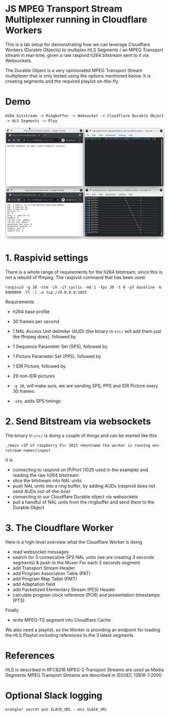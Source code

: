 # JS MPEG Transport Stream Multiplexer running in Cloudflare Workers 

This is a lab setup for demonstrating how we can leverage Cloudflare Workers (Durable Objects) to multiplex HLS Segments / an MPEG 
Transport stream in real-time, given a raw raspivid h264 bitstream sent to it via Websockets.

The Durable Object is a very opinionated MPEG Transport Stream multiplexer that is only tested using the options mentioned below. 
It is creating segments and the required playlist on-the-fly.

# Demo
```
H264 bitstream -> Ringbuffer -> Websocket -> Cloudflare Durable Object -> HLS Segments -> Play
```

![Alt Text](doc/screen.gif)

# 1. Raspivid settings
There is a whole range of requirements for the h264 bitstream, since this is not a rebuild of ffmpeg. The raspivid command that has been used:

```
raspivid -g 30 -stm -ih -if cyclic -md 1 -fps 30 -t 0 -pf baseline -b 6000000 -fl -l -o tcp://0.0.0.0:1025
```
Requirements
- h264 base profile
- 30 frames per second
- 1 NAL Access Unit delimiter (AUD) (the binary in `src/` will add them just like ffmpeg does), followed by
- 1 Sequence Parameter Set (SPS), followed by
- 1 Picture Parameter Set (PPS), followed by
- 1 IDR Picture, followed by
- 29 non-IDR pictures

- `-g 30`, will make sure, we are sending SPS, PPS and IDR Picture every 30 frames
- `-stm`, adds SPS timings

# 2. Send Bitstream via websockets
The binary in `src/` is doing a couple of things and can be started like this

```
./main <IP of raspberry Pi> 1025 <Hostname the worker is running on> <stream name>/ingest
```
It is
- connecting to raspivid on IP/Port (1025 used in the example) and reading the raw h264 bitstream
- slice the bitstream into NAL units
- push NAL units into a ring buffer, by adding AUDs (raspivid does not send AUDs out-of-the-box)
- connecting to our Cloudflare Durable object via websockets
- pull a handful of NAL units from the ringbuffer and send them to the Durable Object

# 3. The Cloudflare Worker
Here is a high-level overview what the Cloudflare Worker is doing
- read websocket messages
- search for 3 consecutive SPS NAL units (we are creating 3 seconds segments) & push to the Muxer
For each 3 seconds segment
- add Transport Stream Header
- add Program Association Table (PAT)
- add Program Map Table (PMT)
- add Adaptation field
- add Packetized Elementary Stream (PES) Header
- calculate program clock reference (PCR) and presentation timestamps (PTS)

Finally
- write MPEG-TS segment into Cloudflare Cache

We also need a playlist, so the Worker is providing an endpoint for loading the HLS Playlist including references to the
3 latest segments.

# References
HLS is described in RFC8216
MPEG-2 Transport Streams are used as Media Segments
MPEG Transport Streams are described in ISO/IEC 13818-1:2000

# Optional Slack logging
```
wrangler secret put SLACK_URL --env SLACK_URL
```